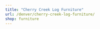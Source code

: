 ```yaml
---
title: "Cherry Creek Log Furniture"
url: /denver/cherry-creek-log-furniture/
shop: furniture
---
```

